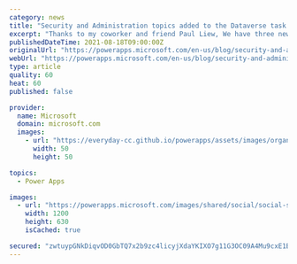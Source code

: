 ```yaml
---
category: news
title: "Security and Administration topics added to the Dataverse task based and overview video series"
excerpt: "Thanks to my coworker and friend Paul Liew, We have three new security topics added to our growing list of task based and overview videos. This is a commonly requested area for additional content to help managing users, teams, and roles easier."
publishedDateTime: 2021-08-18T09:00:00Z
originalUrl: "https://powerapps.microsoft.com/en-us/blog/security-and-administration-topics-added-to-the-dataverse-task-based-and-overview-video-series/"
webUrl: "https://powerapps.microsoft.com/en-us/blog/security-and-administration-topics-added-to-the-dataverse-task-based-and-overview-video-series/"
type: article
quality: 60
heat: 60
published: false

provider:
  name: Microsoft
  domain: microsoft.com
  images:
    - url: "https://everyday-cc.github.io/powerapps/assets/images/organizations/microsoft.com-50x50.jpg"
      width: 50
      height: 50

topics:
  - Power Apps

images:
  - url: "https://powerapps.microsoft.com/images/shared/social/social-share-post-ignite.png"
    width: 1200
    height: 630
    isCached: true

secured: "zwtuypGNkDiqvOD0GbTQ7x2b9zc4licyjXdaYKIXO7g11G3OC09A4Mu9cxE1B7MBvuUTX/mhU6lZ3gYqxL/Cu5QhPJK2tDQq4zqxzIUNbIsjQxXmwr6oxgWt46A5aGO89vIn3FjbPri13XJwWVAzDrG9hru5V31jjPeo3BucQn5AoWaOt5vkK4USExBx8sSQ/gYrYsmM5TRCjDueHhMh1Jd1UkYakWhwaERPqvJ3M3R7xdORz7uPuS1P0KIwKJnYa2F/R4tJOQvYoMdPpG02uFVbmWy7Jk5nUussCNSXM2KvqjR7yWrzmG10qLvDjq1se442qWTRcnINPo8adnfyy2vVoC02POKa2KShTtuqZRE=;YyxzFj3ffVhQWpz9WtgOCQ=="
---
```


